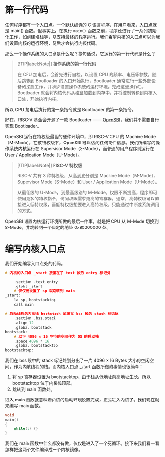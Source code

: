 # 第一行代码

任何程序都有一个入口点。一个默认编译的 C 语言程序，在用户看来，入口点就是 main() 函数。但事实上，在执行 `main()` 函数之前，程序还进行了一系列初始化工作，如创建堆栈等，以支持最终的程序运行。我们希望内核的入口点可以为我们设置内核的运行环境，随后才会执行内核代码。

那么一个操作系统的入口点是什么呢？换句话说，它运行的第一行代码是什么？

> [!TIP|label:Note|]
> **操作系统的第一行代码**
>
> 在 CPU 加电后，会首先进行自检，以设置 CPU 的频率、电压等参数，随后跳转到 Bootloader 的入口开始执行，Bootloader 通常进行一些外部设备的探测工作，并初步设置操作系统的运行环境。完成这些操作后，Bootloader 就会将内核代码从磁盘加载到内存中，并将控制转移到内核入口处，开始执行内核。

所以 CPU 加电后执行的第一条指令就是 Bootloader 的第一条指令。

好在，RISC-V 基金会开源了一款 Bootloader —— [OpenSBI](https://github.com/riscv/opensbi)，我们并不需要自行实现 Bootloader。

OpenSBI 运行在特权级最高的硬件环境中，即 RISC-V CPU 的 Machine Mode（M-Mode），在该特权级下，OpenSBI 可以访问任何硬件信息。我们所编写的操作系统内核运行在 Supervisor Mode（S-Mode），而普通的用户程序则运行在 User / Application Mode（U-Mode）。

> [!TIP|label:Note|]
>**RISC-V 特权级**
>
>RISC-V 共有 3 种特权级，从高到底分别是 Machine Mode（M-Mode）、Supervisor Mode（S-Mode）和 User / Application Mode（U-Mode）。
>
>从最低级的 U-Mode，到最高级别的 M-Mode，权限不断提高，程序即可使用更多的特权指令，访问权限需求更高的寄存器。通常，高特权级可以直接进入低特权级，而低特权级想要进入高特权级，只能通过中断或系统调用的方式。

OpenSBI 设置内核运行环境所做的最后一件事，就是把 CPU 从 M-Mode 切换到 S-Mode，并跳转到一个固定的地址 0x80200000 处。

# 编写内核入口点

我们开始编写入口点处的代码。

```c
# 内核的入口点 _start 放置在了 text 段的 entry 标记处

    .section .text.entry
    .globl _start
    # 仅仅是设置了 sp 就跳转到 main
_start:
    la sp, bootstacktop
    call main
    
# 启动线程的内核栈 bootstack 放置在 bss 段的 stack 标记处
    .section .bss.stack
    .align 12
    .global bootstack
bootstack:
    # 以下 4096 × 16 字节的空间作为 OS 的启动栈
    .space 4096 * 16
    .global bootstacktop
bootstacktop:
```

我们在 bss 段中的 stack 标记处划分出了一片 4096 × 16 Bytes 大小的空闲空间，作为内核线程的栈。而内核入口点 _start 函数所做的事情也很简单：

1. 将 sp 寄存器设置为 bootstacktop，由于栈从低地址向高地址生长，所以 bootstacktop 位于内核栈顶部。
2. 跳转到 main 函数处。

进入 main 函数就意味着内核的启动环境设置完成，正式进入内核了。我们现在就来编写 main 函数。

```c
void
main()
{
    while(1) {}
}
```

我们在 main 函数中什么都没有做，仅仅是进入了一个死循环。接下来我们看一看怎样把这两个文件编译成一个内核镜像。